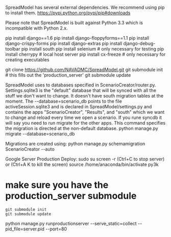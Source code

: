 SpreadModel has several external dependencies.  We recommend using pip to install them.
https://pypi.python.org/pypi/pip#downloads

Please note that SpreadModel is built against Python 3.3 which is incompatible with Python 2.x.

pip install django==1.6
pip install django-floppyforms==1.1
pip install django-crispy-forms
pip install django-extras
pip install django-debug-toolbar
pip install south
pip install selenium  # only necessary for testing
pip install cherrypy # local host server
pip install cx-freeze  # only necessary for creating executables

git clone https://github.com/NAVADMC/SpreadModel.git
git submodule init   # this fills out the 'production_server'
git submodule update


SpreadModel uses to databases specified in ScenarioCreator/router.py.   Settings.sqlite3 is the "default" database that will be synced with all the stuff we don't want to change.  It doesn't have south migration tables at the moment.  The --database=scenario_db points to the file activeSession.sqlite3 and is declared in SpreadModel/settings.py and contains the apps "ScenarioCreator", "Results", and "south" which we want to change and reload every time we open a scenario.  If you rune syncdb it will say you need to run migrate for the other apps.  This command specifies the migration is directed at the non-default database.
    python manage.py migrate --database=scenario_db

Migrations are created using:
    python manage.py schemamigration ScenarioCreator --auto


Google Server Production Deploy:
sudo su
screen -r   (Ctrl+C to stop server) or (Ctrl+A  K   to kill the screen)
source /home/anaconda/bin/activate py3k
# make sure you have the production_server submodule
    git submodule init
    git submodule update
python manage.py runproductionserver --serve_static=collect --pid_file=server.pid --port=80